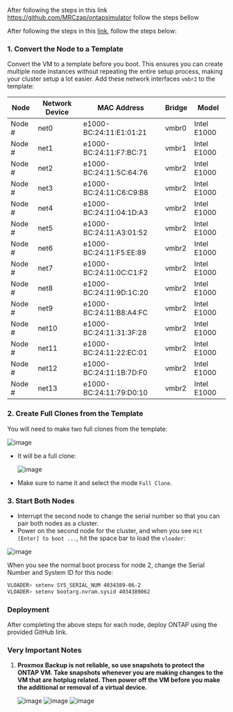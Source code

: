 
After following the steps in this link https://github.com/MRCzap/ontapsimulator follow the steps bellow

After following the steps in this [link](https://github.com/MRCzap/ontapsimulator), follow the steps below:

### 1. Convert the Node to a Template
Convert the VM to a template before you boot. This ensures you can create multiple node instances without repeating the entire setup process, making your cluster setup a lot easier. Add these network interfaces `vmbr2` to the template:

| Node   | Network Device | MAC Address             | Bridge | Model       |
| ------ | -------------- | ----------------------- | ------ | ----------- |
| Node # | net0           | e1000-BC:24:11:E1:01:21 | vmbr0  | Intel E1000 |
| Node # | net1           | e1000-BC:24:11:F7:BC:71 | vmbr1  | Intel E1000 |
| Node # | net2           | e1000-BC:24:11:5C:64:76 | vmbr2  | Intel E1000 |
| Node # | net3           | e1000-BC:24:11:C6:C9:B8 | vmbr2  | Intel E1000 |
| Node # | net4           | e1000-BC:24:11:04:1D:A3 | vmbr2  | Intel E1000 |
| Node # | net5           | e1000-BC:24:11:A3:01:52 | vmbr2  | Intel E1000 |
| Node # | net6           | e1000-BC:24:11:F5:EE:89 | vmbr2  | Intel E1000 |
| Node # | net7           | e1000-BC:24:11:0C:C1:F2 | vmbr2  | Intel E1000 |
| Node # | net8           | e1000-BC:24:11:9D:1C:20 | vmbr2  | Intel E1000 |
| Node # | net9           | e1000-BC:24:11:B8:A4:FC | vmbr2  | Intel E1000 |
| Node # | net10          | e1000-BC:24:11:31:3F:28 | vmbr2  | Intel E1000 |
| Node # | net11          | e1000-BC:24:11:22:EC:01 | vmbr2  | Intel E1000 |
| Node # | net12          | e1000-BC:24:11:1B:7D:F0 | vmbr2  | Intel E1000 |
| Node # | net13          | e1000-BC:24:11:79:D0:10 | vmbr2  | Intel E1000 |

### 2. Create Full Clones from the Template
You will need to make two full clones from the template:

![image](https://github.com/user-attachments/assets/abdd5f5f-03a7-43dc-9e13-16d999f1c448)
- It will be a full clone:

  ![image](https://github.com/user-attachments/assets/d71d4aad-10d7-4133-b8a6-fc8439e998a2)
- Make sure to name it and select the mode `Full Clone`.

### 3. Start Both Nodes
- Interrupt the second node to change the serial number so that you can pair both nodes as a cluster.
- Power on the second node for the cluster, and when you see `Hit [Enter] to boot ...`, hit the space bar to load the `vloader`:

![image](https://github.com/user-attachments/assets/538b4ba3-2ed4-407d-a5c7-a7c246088030)

When you see the normal boot process for node 2, change the Serial Number and System ID for this node:

```bash
VLOADER> setenv SYS_SERIAL_NUM 4034389-06-2
VLOADER> setenv bootarg.nvram.sysid 4034389062
```

### Deployment
After completing the above steps for each node, deploy ONTAP using the provided GitHub link.

### Very Important Notes
1. **Proxmox Backup is not reliable, so use snapshots to protect the ONTAP VM. Take snapshots whenever you are making changes to the VM that are hotplug related. Then power off the VM before you make the additional or removal of a virtual device.**

   ![image](https://github.com/user-attachments/assets/397f6a6b-c4d3-4c00-acec-cb4525ea6767)
   ![image](https://user-images.githubusercontent.com/115875629/208877343-6e64c962-7323-46d4-a899-2689f4b6aef1.png)
   ![image](https://user-images.githubusercontent.com/115875629/208877560-6fbf7fff-f0cd-4de4-bda3-978a52a13413.png)


